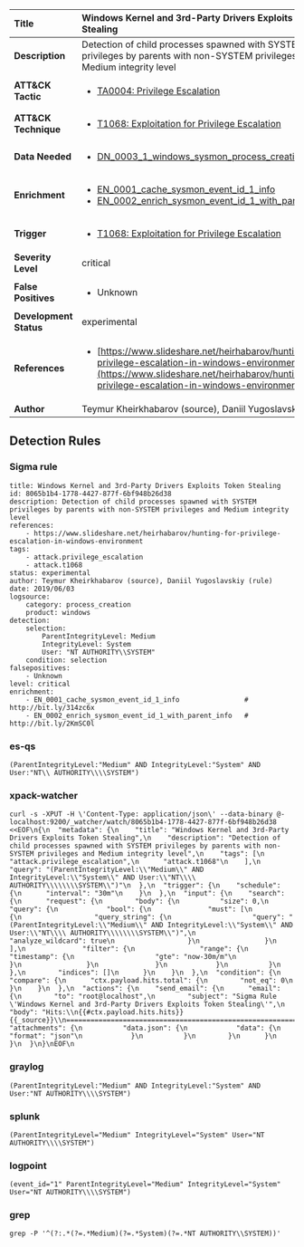 | Title                    | Windows Kernel and 3rd-Party Drivers Exploits Token Stealing       |
|:-------------------------|:------------------|
| **Description**          | Detection of child processes spawned with SYSTEM privileges by parents with non-SYSTEM privileges and Medium integrity level |
| **ATT&amp;CK Tactic**    |  <ul><li>[TA0004: Privilege Escalation](https://attack.mitre.org/tactics/TA0004)</li></ul>  |
| **ATT&amp;CK Technique** | <ul><li>[T1068: Exploitation for Privilege Escalation](https://attack.mitre.org/techniques/T1068)</li></ul>  |
| **Data Needed**          | <ul><li>[DN_0003_1_windows_sysmon_process_creation](../Data_Needed/DN_0003_1_windows_sysmon_process_creation.md)</li></ul>  |
| **Enrichment** |<ul><li>[EN_0001_cache_sysmon_event_id_1_info](../Enrichments/EN_0001_cache_sysmon_event_id_1_info.md)</li><li>[EN_0002_enrich_sysmon_event_id_1_with_parent_info](../Enrichments/EN_0002_enrich_sysmon_event_id_1_with_parent_info.md)</li></ul> |
| **Trigger**              | <ul><li>[T1068: Exploitation for Privilege Escalation](../Triggers/T1068.md)</li></ul>  |
| **Severity Level**       | critical |
| **False Positives**      | <ul><li>Unknown</li></ul>  |
| **Development Status**   | experimental |
| **References**           | <ul><li>[https://www.slideshare.net/heirhabarov/hunting-for-privilege-escalation-in-windows-environment](https://www.slideshare.net/heirhabarov/hunting-for-privilege-escalation-in-windows-environment)</li></ul>  |
| **Author**               | Teymur Kheirkhabarov (source), Daniil Yugoslavskiy (rule) |


## Detection Rules

### Sigma rule

```
title: Windows Kernel and 3rd-Party Drivers Exploits Token Stealing
id: 8065b1b4-1778-4427-877f-6bf948b26d38
description: Detection of child processes spawned with SYSTEM privileges by parents with non-SYSTEM privileges and Medium integrity level
references:
    - https://www.slideshare.net/heirhabarov/hunting-for-privilege-escalation-in-windows-environment
tags:
    - attack.privilege_escalation
    - attack.t1068
status: experimental
author: Teymur Kheirkhabarov (source), Daniil Yugoslavskiy (rule)
date: 2019/06/03
logsource:
    category: process_creation
    product: windows
detection:
    selection:
        ParentIntegrityLevel: Medium
        IntegrityLevel: System
        User: "NT AUTHORITY\\SYSTEM"
    condition: selection
falsepositives:
    - Unknown
level: critical
enrichment:
    - EN_0001_cache_sysmon_event_id_1_info                # http://bit.ly/314zc6x
    - EN_0002_enrich_sysmon_event_id_1_with_parent_info   # http://bit.ly/2KmSC0l

```





### es-qs
    
```
(ParentIntegrityLevel:"Medium" AND IntegrityLevel:"System" AND User:"NT\\ AUTHORITY\\\\SYSTEM")
```


### xpack-watcher
    
```
curl -s -XPUT -H \'Content-Type: application/json\' --data-binary @- localhost:9200/_watcher/watch/8065b1b4-1778-4427-877f-6bf948b26d38 <<EOF\n{\n  "metadata": {\n    "title": "Windows Kernel and 3rd-Party Drivers Exploits Token Stealing",\n    "description": "Detection of child processes spawned with SYSTEM privileges by parents with non-SYSTEM privileges and Medium integrity level",\n    "tags": [\n      "attack.privilege_escalation",\n      "attack.t1068"\n    ],\n    "query": "(ParentIntegrityLevel:\\"Medium\\" AND IntegrityLevel:\\"System\\" AND User:\\"NT\\\\ AUTHORITY\\\\\\\\SYSTEM\\")"\n  },\n  "trigger": {\n    "schedule": {\n      "interval": "30m"\n    }\n  },\n  "input": {\n    "search": {\n      "request": {\n        "body": {\n          "size": 0,\n          "query": {\n            "bool": {\n              "must": [\n                {\n                  "query_string": {\n                    "query": "(ParentIntegrityLevel:\\"Medium\\" AND IntegrityLevel:\\"System\\" AND User:\\"NT\\\\ AUTHORITY\\\\\\\\SYSTEM\\")",\n                    "analyze_wildcard": true\n                  }\n                }\n              ],\n              "filter": {\n                "range": {\n                  "timestamp": {\n                    "gte": "now-30m/m"\n                  }\n                }\n              }\n            }\n          }\n        },\n        "indices": []\n      }\n    }\n  },\n  "condition": {\n    "compare": {\n      "ctx.payload.hits.total": {\n        "not_eq": 0\n      }\n    }\n  },\n  "actions": {\n    "send_email": {\n      "email": {\n        "to": "root@localhost",\n        "subject": "Sigma Rule \'Windows Kernel and 3rd-Party Drivers Exploits Token Stealing\'",\n        "body": "Hits:\\n{{#ctx.payload.hits.hits}}{{_source}}\\n================================================================================\\n{{/ctx.payload.hits.hits}}",\n        "attachments": {\n          "data.json": {\n            "data": {\n              "format": "json"\n            }\n          }\n        }\n      }\n    }\n  }\n}\nEOF\n
```


### graylog
    
```
(ParentIntegrityLevel:"Medium" AND IntegrityLevel:"System" AND User:"NT AUTHORITY\\\\SYSTEM")
```


### splunk
    
```
(ParentIntegrityLevel="Medium" IntegrityLevel="System" User="NT AUTHORITY\\\\SYSTEM")
```


### logpoint
    
```
(event_id="1" ParentIntegrityLevel="Medium" IntegrityLevel="System" User="NT AUTHORITY\\\\SYSTEM")
```


### grep
    
```
grep -P '^(?:.*(?=.*Medium)(?=.*System)(?=.*NT AUTHORITY\\SYSTEM))'
```



